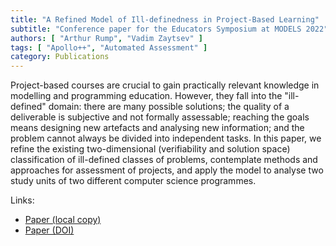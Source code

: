 ```yaml
---
title: "A Refined Model of Ill-definedness in Project-Based Learning"
subtitle: "Conference paper for the Educators Symposium at MODELS 2022"
authors: [ "Arthur Rump", "Vadim Zaytsev" ]
tags: [ "Apollo++", "Automated Assessment" ]
category: Publications
---
```


Project-based courses are crucial to gain practically relevant knowledge in
modelling and programming education. However, they fall into the
"ill-defined" domain: there are many possible solutions; the quality of a
deliverable is subjective and not formally assessable; reaching the goals
means designing new artefacts and analysing new information; and the problem
cannot always be divided into independent tasks. In this paper, we refine the
existing two-dimensional (verifiability and solution space) classification of
ill-defined classes of problems, contemplate methods and approaches for
assessment of projects, and apply the model to analyse two study units of two
different computer science programmes.

Links:

- [Paper (local copy)]({attach}paper.pdf)
- [Paper (DOI)](https://doi.org/10.1145/3550356.3556505)
